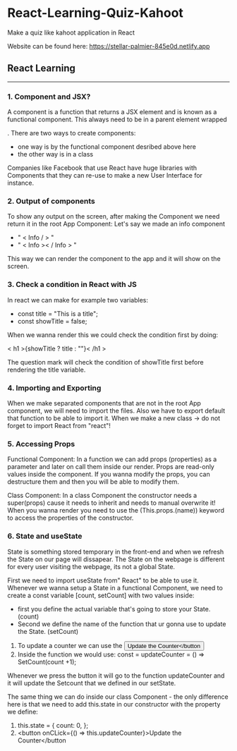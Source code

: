 # React-Learning-Quiz-Kahoot
Make a quiz like kahoot application in React

Website can be found here:  https://stellar-palmier-845e0d.netlify.app


## React Learning
----------------

### 1. Component and JSX?
A component is a function that returns a JSX element and is known as a functional component. This always need to be in a parent element wrapped <div>.
There are two ways to create components: 
- one way is by the functional component desribed above here
- the other way is in a class 
  
Companies like Facebook that use React have huge libraries with Components that they can re-use to make a new User Interface for instance.


### 2. Output of components
To show any output on the screen, after making the Component we need return it in the root App Component:
Let's say we made an info component
- " < Info / > "
- " < Info >< / Info > "
  
This way we can render the component to the app and it will show on the screen.


### 3. Check a condition in React with JS
In react we can make for example two variables:
  
- const title = "This is a title";
- const showTitle = false;

When we wanna render this we could check the condition first by doing:
  
< h1 >{showTitle ? title : ""}< /h1 >
  
The question mark will check the condition of showTitle first before rendering the title variable. 


### 4. Importing and Exporting
When we make separated components that are not in the root App component, we will need to import the files. 
Also we have to export default that function to be able to import it.
When we make a new class -> do not forget to import React from "react"!


### 5. Accessing Props

Functional Component: 
In a function we can add props (properties) as a parameter and later on call them inside our render.
Props are read-only values inside the component. If you wanna modify the props, you can destructure them and then you will be able to modify them.

Class Component:
In a class Component the constructor needs a super(props) cause it needs to inherit and needs to manual overwrite it!
When you wanna render you need to use the (This.props.(name)) keyword to access the properties of the constructor.


### 6. State and useState
State is something stored temporary in the front-end and when we refresh the State on our page will dissapear. 
The State on the webpage is different for every user visiting the webpage, its not a global State. 

First we need to import useState from" React" to be able to use it.
Whenever we wanna setup a State in a functional Component, we need to create a const variable [count, setCount] with two values inside:
- first you define the actual variable that's going to store your State. (count)
- Second we define the name of the function that ur gonna use to update the State. (setCount)

1. To update a counter we can use the <button onCLick={updateCounter}>Update the Counter</button
2. Inside the function we would use: const = updateCounter = () => SetCount(count +1);

Whenever we press the button it will go to the function updateCounter and it will update the Setcount that we defined in our setState.

The same thing we can do inside our class Component - the only difference here is that we need to add this.state in our constructor  with the property we define:
1. this.state = { count: 0, };
2. <button onCLick={() => this.updateCounter}>Update the Counter</button








